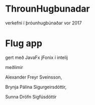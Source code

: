 # ThrounHugbunadar

verkefni í þróunhugbúnaðar vor 2017

# Flug app

gert með JavaFx jFonix í intelij 

meðlimir 

Alexander Freyr Sveinsson,

Brynja Pálína Sigurgeirsdóttir,

Sunna Dröfn Sigfúsdóttir
